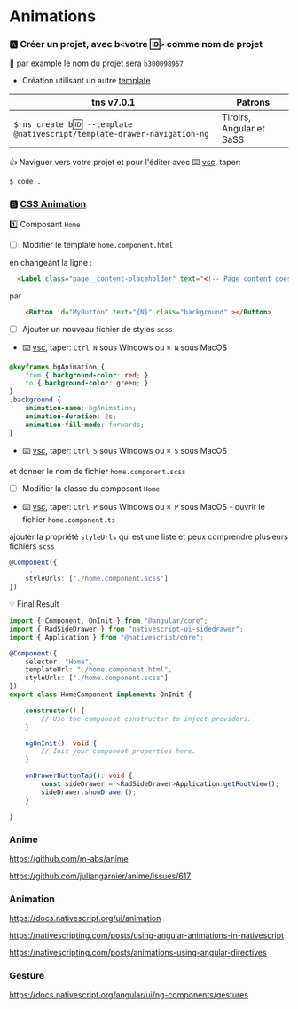 # Animations


### :a: Créer un projet, avec b`<`votre :id:`>` comme nom de projet

:pushpin: par example le nom du projet sera `b300098957` 

* Création utilisant un autre [template](https://github.com/NativeScript/nativescript-app-templates)

|  tns v7.0.1                                                                  |  Patrons                          |
|------------------------------------------------------------------------------|-----------------------------------|
| `$ ns create b`:id:` --template @nativescript/template-drawer-navigation-ng` |  Tiroirs, Angular et SaSS         |

:+1: Naviguer vers votre projet et pour l'éditer avec :keyboard: [vsc](https://github.com/CollegeBoreal/Tutoriels/blob/master/W.Web/T.NativeScript/IDE.md), taper:

```
$ code .
```

### :b: [CSS Animation](https://docs.nativescript.org/ui/animation-css.html)


:one: Composant `Home`

- [ ] Modifier le template `home.component.html`


en changeant la ligne :

```html
  <Label class="page__content-placeholder" text="<!-- Page content goes here -->"></Label>
```

par 

```html
    <Button id="MyButton" text="{N}" class="background" ></Button>
```

- [ ] Ajouter un nouveau fichier de styles `scss`

* :keyboard: [vsc](https://github.com/CollegeBoreal/Tutoriels/blob/master/W.Web/T.NativeScript/IDE.md), taper: `Ctrl N` sous Windows ou `⌘ N` sous MacOS

```css
@keyframes bgAnimation {
    from { background-color: red; }
    to { background-color: green; }
}
.background {
    animation-name: bgAnimation;
    animation-duration: 2s;
    animation-fill-mode: forwards;
}
```

* :keyboard: [vsc](https://github.com/CollegeBoreal/Tutoriels/blob/master/W.Web/T.NativeScript/IDE.md), taper: `Ctrl S` sous Windows ou `⌘ S` sous MacOS

et donner le nom de fichier `home.component.scss`

- [ ] Modifier la classe du composant `Home` 

* :keyboard: [vsc](https://github.com/CollegeBoreal/Tutoriels/blob/master/W.Web/T.NativeScript/IDE.md), taper: `Ctrl P` sous Windows ou `⌘ P` sous MacOS - ouvrir le fichier `home.component.ts`

ajouter la propriété `styleUrls` qui est une liste et peux comprendre plusieurs fichiers `scss`

```typescript
@Component({
    ... ,
    styleUrls: ["./home.component.scss"]
})
```

:bulb: Final Result

```typescript
import { Component, OnInit } from "@angular/core";
import { RadSideDrawer } from "nativescript-ui-sidedrawer";
import { Application } from "@nativescript/core";

@Component({
    selector: "Home",
    templateUrl: "./home.component.html",
    styleUrls: ["./home.component.scss"]
})
export class HomeComponent implements OnInit {

    constructor() {
        // Use the component constructor to inject providers.
    }

    ngOnInit(): void {
        // Init your component properties here.
    }

    onDrawerButtonTap(): void {
        const sideDrawer = <RadSideDrawer>Application.getRootView();
        sideDrawer.showDrawer();
    }

}
```



### Anime
https://github.com/m-abs/anime

https://github.com/juliangarnier/anime/issues/617

### Animation

https://docs.nativescript.org/ui/animation

https://nativescripting.com/posts/using-angular-animations-in-nativescript

https://nativescripting.com/posts/animations-using-angular-directives


### Gesture

https://docs.nativescript.org/angular/ui/ng-components/gestures
